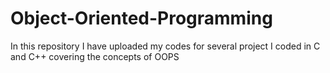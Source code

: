 # Object-Oriented-Programming
In this repository I have uploaded my codes for several project I coded in C and C++ covering the concepts of OOPS
